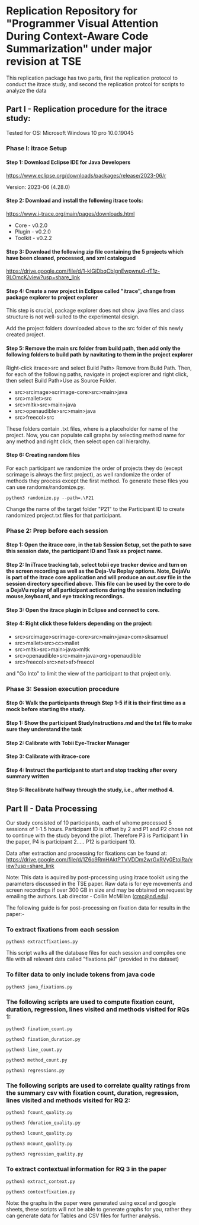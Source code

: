 # Replication Repository for "Programmer Visual Attention During Context-Aware Code Summarization" under major revision at TSE

This replication package has two parts, first the replication protocol to conduct the itrace study, and second the replication protcol for scripts to analyze the data

## Part I - Replication procedure for the itrace study:
Tested for OS: Microsoft Windows 10 pro 10.0.19045

### Phase I: itrace Setup
#### Step 1: Download Eclipse IDE for Java Developers

https://www.eclipse.org/downloads/packages/release/2023-06/r

Version: 2023-06 (4.28.0)

#### Step 2: Download and install the following itrace tools:
https://www.i-trace.org/main/pages/downloads.html

- Core - v0.2.0
- Plugin - v0.2.0 
- Toolkit - v0.2.2

#### Step 3: Download the following zip file containing the 5 projects which have been cleaned, processed, and xml catalogued

https://drive.google.com/file/d/1-klGiDbqCbIgnEwpwnu0-rT1z-9LOmcK/view?usp=share_link

#### Step 4: Create a new project in Eclipse called "itrace", change from package explorer to project explorer

This step is crucial, package explorer does not show .java files and class structure is not well-suited to the experimental design.

Add the project folders downloaded above to the src folder of this newly created project.

#### Step 5: Remove the main src folder from build path, then add only the following folders to build path by navitating to them in the project explorer

Right-click itrace>src and select Build Path> Remove from Build Path. Then, for each of the following paths, navigate in project explorer and right click, then select Build Path>Use as Source Folder.

- src>srcimage>scrimage-core>src>main>java
- src>mallet>src
- src>mltk>src>main>java
- src>openaudible>src>main>java
- src>freecol>src

These folders contain <project>.txt files, where <project> is a placeholder for name of the project. Now, you can populate call graphs by selecting method name for any method and right click, then select open call hierarchy.


#### Step 6: Creating random files

For each participant we randomize the order of projects they do (except scrimage is always the first project), as well randomize the order of methods they process except the first method. To generate these files you can use randoms/randomize.py. 

```
python3 randomize.py --path=.\P21
```

Change the name of the target folder "P21" to the Participant ID to create randomized project.txt files for that participant.

### Phase 2: Prep before each session

#### Step 1: Open the itrace core, in the tab Session Setup, set the path to save this session date, the participant ID and Task as project name.

#### Step 2: In iTrace tracking tab, select tobii eye tracker device and turn on the screen recording as well as the Deja-Vu Replay options. Note, DejaVu is part of the itrace core application and will produce an out.csv file in the session directory specified above. This file can be used by the core to do a DejaVu replay of all participant actions during the session including mouse,keyboard, and eye tracking recordings.

#### Step 3: Open the itrace plugin in Eclipse and connect to core.

#### Step 4: Right click these folders depending on the project:

- src>srcimage>scrimage-core>src>main>java>com>sksamuel
- src>mallet>src>cc>mallet
- src>mltk>src>main>java>mltk
- src>openaudible>src>main>java>org>openaudible
- src>freecol>src>net>sf>freecol

and "Go Into" to limit the view of the participant to that project only.

### Phase 3: Session execution procedure

#### Step 0: Walk the participants through Step 1-5 if it is their first time as a mock before starting the study.

#### Step 1: Show the participant StudyInstructions.md and the txt file to make sure they understand the task

#### Step 2: Calibrate with Tobii Eye-Tracker Manager

#### Step 3: Calibrate with itrace-core

#### Step 4: Instruct the participant to start and stop tracking after every summary written

#### Step 5: Recalibrate halfway through the study, i.e., after method 4.

## Part II - Data Processing

Our study consisted of 10 participants, each of whome processed 5 sessions of 1-1.5 hours. Participant ID is offset by 2 and P1 and P2 chose not to continue with the study beyond the pilot. Therefore P3 is Participant 1 in the paper, P4 is participant 2..... P12 is participant 10.

Data after extraction and processing for fixations can be found at:
https://drive.google.com/file/d/1Z6o9RmHAktPTVVDDm2wrGxRVy0EtolRa/view?usp=share_link

Note: This data is aquired by post-processing using itrace toolkit using the parameters discussed in the TSE paper. Raw data is for eye movements and screen recordings if over 300 GB in size and may be obtained on request by emailing the authors. Lab director - Collin McMillan (cmc@nd.edu).

The following guide is for post-processing on fixation data for results in the paper:-

### To extract fixations from each session
```
python3 extractfixations.py 
```
This script walks all the database files for each session and compiles one file with all relevant data called "fixations.pkl" (provided in the dataset)

### To filter data to only include tokens from java code

``` 
python3 java_fixations.py
```

### The following scripts are used to compute fixation count, duration, regression, lines visited and methods visited for RQs 1:

```
python3 fixation_count.py

python3 fixation_duration.py

python3 line_count.py

python3 method_count.py

python3 regressions.py

```

### The following scripts are used to correlate quality ratings from the summary csv with fixation count, duration, regression, lines visited and methods visited for RQ 2:

```
python3 fcount_quality.py

python3 fduration_quality.py

python3 lcount_quality.py

python3 mcount_quality.py

python3 regression_quality.py
```

### To extract contextual information for RQ 3 in the paper
```
python3 extract_context.py

python3 contextfixation.py
```

Note: the graphs in the paper were generated using excel and google sheets, these scripts will not be able to generate graphs for you, rather they can generate data for Tables and CSV files for further analysis.
